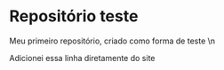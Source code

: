 # Repositório teste
Meu primeiro repositório, criado como forma de teste \n

Adicionei essa linha diretamente do site 
